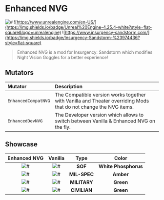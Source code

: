 # Enhanced NVG
![#](https://img.shields.io/badge/version-1.0.0-brightgreen?style=flat-square)
![https://www.unrealengine.com/en-US/](https://img.shields.io/badge/Unreal%20Engine-4.25.4-white?style=flat-square&logo=unrealengine)
![https://www.insurgency-sandstorm.com/](https://img.shields.io/badge/Insurgency-Sandstorm-%23974436?style=flat-square)

> Enhanced NVG is a mod for Insurgency: Sandstorm which modifies Night Vision Goggles for a better experience!

## Mutators
| Mutator             | Description                                                                                                      |
|:--------------------|:-----------------------------------------------------------------------------------------------------------------|
| `EnhancedCompatNVG` | The Compatible version works together with Vanilla and Theater overriding Mods that do not change the NVG items. |
| `EnhancedDevNVG`    | The Developer version which allows to switch between Vanilla & Enhanced NVG on the fly.                          |

## Showcase
| Enhanced NVG          | Vanilla            | Type         | Color                |
|:---------------------:|:------------------:|:------------:|:--------------------:|
| ![#][SOF_WP_ENVG]     | ![#][SOF_WP_V]     | **SOF**      | **White Phosphorus** |
| ![#][MILSPEC_A_ENVG]  | ![#][MILSPEC_A_V]  | **MIL-SPEC** | **Amber**            |
| ![#][MILITARY_G_ENVG] | ![#][MILITARY_G_V] | **MILITARY** | **Green**            |
| ![#][CIVILIAN_G_ENVG] | ![#][CIVILIAN_G_V] | **CIVILIAN** | **Green**            |
<!-- SOF -->
[SOF_WP_ENVG]: https://image.modcdn.io/mods/b423/1028654/auto/20210707233609_1.jpg
[SOF_WP_V]: https://image.modcdn.io/mods/b423/1028654/auto/20210707233556_1.jpg

<!-- MILSPEC -->
[MILSPEC_A_ENVG]: https://image.modcdn.io/mods/b423/1028654/auto/20210707234219_1.jpg
[MILSPEC_A_V]: https://image.modcdn.io/mods/b423/1028654/auto/20210707234204_1.jpg

<!-- MILITARY -->
[MILITARY_G_ENVG]: https://image.modcdn.io/mods/b423/1028654/auto/20210707234618_1.jpg
[MILITARY_G_V]: https://image.modcdn.io/mods/b423/1028654/auto/20210707234600_1.jpg

<!-- CIVILIAN -->
[CIVILIAN_G_ENVG]: https://image.modcdn.io/mods/b423/1028654/auto/20210707235031_1.jpg
[CIVILIAN_G_V]: https://image.modcdn.io/mods/b423/1028654/auto/20210707235010_1.jpg
